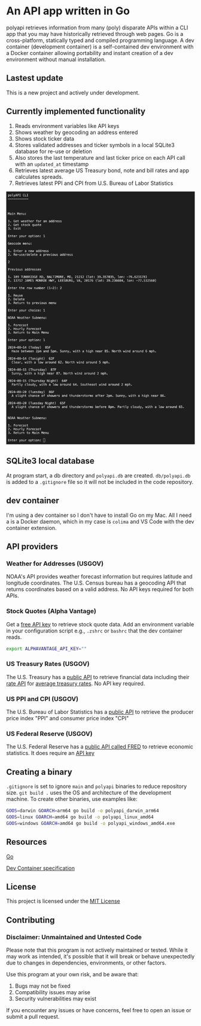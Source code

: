 # An API app written in Go

polyapi retrieves information from many (poly) disparate APIs within a CLI app that you may have historically retrieved through web pages. Go is a cross-platform, statically typed and compiled programming language. A dev container (development container) is a self-contained dev environment with a Docker container allowing portability and instant creation of a dev environment without manual installation.

## Lastest update

This is a new project and actively under development.

## Currently implemented functionality
1. Reads environment variables like API keys
1. Shows weather by geocoding an address entered
1. Shows stock ticker data
1. Stores validated addresses and ticker symbols in a local SQLite3 database for re-use or deletion
1. Also stores the last temperature and last ticker price on each API call with an `updated_at` timestamp
1. Retrieves latest average US Treasury bond, note and bill rates and app calculates spreads. 
1. Retrieves latest PPI and CPI from U.S. Bureau of Labor Statistics


![screenshot of main menu and retrieving weather](./docs/images/polyapi-address-weather.png)

## SQLite3 local database

At program start, a db directory and `polyapi.db` are created. `db/polyapi.db` is added to a `.gitignore` file so it will not be included in the code repository.

## dev container

I'm using a dev container so I don't have to install Go on my Mac. All I need a is a Docker daemon, which in my case is `colima` and VS Code with the dev container extension.

## API providers

### Weather for Addresses (USGOV)

NOAA's API provides weather forecast information but requires latitude and longitude coordinates. The U.S. Census bureau has a geocoding API that returns coordinates based on a valid address. No API keys required for both APIs.

### Stock Quotes (Alpha Vantage)

Get a [free API key](https://www.alphavantage.co/support/#api-key) to retrieve stock quote data. Add an environment variable in your configuration script e.g., `.zshrc` or `bashrc` that the dev container reads. 

```sh
export ALPHAVANTAGE_API_KEY=""
```

### US Treasury Rates (USGOV)

The U.S. Treasury has a [public API](https://fiscaldata.treasury.gov/api-documentation/) to retrieve financial data including their [rate API](https://fiscaldata.treasury.gov/datasets/average-interest-rates-treasury-securities/average-interest-rates-on-u-s-treasury-securities#api-quick-guide) for [average treasury rates](https://api.fiscaldata.treasury.gov/services/api/fiscal_service/v2/accounting/od/avg_interest_rates?sort=-record_date).  No API key required.

### US PPI and CPI (USGOV)

The U.S. Bureau of Labor Statistics has a [public API](https://www.bls.gov/developers/api_faqs.htm) to retrieve the producer price index "PPI" and consumer price index "CPI"

### US Federal Reserve (USGOV)

The U.S. Federal Reserve has a [public API called FRED](https://www.bls.gov/developers/home.htm#) to retrieve economic statistics. It does require an [API key](https://fred.stlouisfed.org/docs/api/api_key.html)

## Creating a binary

`.gitignore` is set to ignore `main` and `polyapi` binaries to reduce repository size. `git build .` uses the OS and architecture of the development machine. To create other binaries, use examples like:

```sh
GOOS=darwin GOARCH=arm64 go build -o polyapi_darwin_arm64
GOOS=linux GOARCH=amd64 go build -o polyapi_linux_amd64
GOOS=windows GOARCH=amd64 go build -o polyapi_windows_amd64.exe
```

## Resources

[Go](https://go.dev/)

[Dev Container specification](https://containers.dev/implementors/spec/)

## License

This project is licensed under the [MIT License](LICENSE)

## Contributing

### Disclaimer: Unmaintained and Untested Code

Please note that this program is not actively maintained or tested. While it may work as intended, it's possible that it will break or behave unexpectedly due to changes in dependencies, environments, or other factors.

Use this program at your own risk, and be aware that:
1. Bugs may not be fixed
1. Compatibility issues may arise
1. Security vulnerabilities may exist

If you encounter any issues or have concerns, feel free to open an issue or submit a pull request.